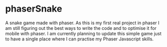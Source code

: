 # phaserSnake
A snake game made with phaser.
As this is my first real project in phaser I am still figuring out the best ways to write the code and to optimise it for mobile with phaser.
I am currently planning to update this simple game just to have a single place where I can practise my Phaser Javascript skills.

